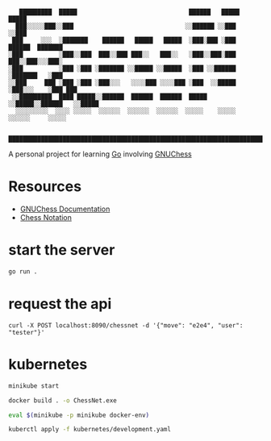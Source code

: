 # 
```
   █████████  █████                               ██████   █████           █████   
  ███░░░░░███░░███                               ░░██████ ░░███           ░░███    
 ███     ░░░  ░███████    ██████   █████   █████  ░███░███ ░███   ██████  ███████  
░███          ░███░░███  ███░░███ ███░░   ███░░   ░███░░███░███  ███░░███░░░███░   
░███          ░███ ░███ ░███████ ░░█████ ░░█████  ░███ ░░██████ ░███████   ░███    
░░███     ███ ░███ ░███ ░███░░░   ░░░░███ ░░░░███ ░███  ░░█████ ░███░░░    ░███ ███
 ░░█████████  ████ █████░░██████  ██████  ██████  █████  ░░█████░░██████   ░░█████ 
  ░░░░░░░░░  ░░░░ ░░░░░  ░░░░░░  ░░░░░░  ░░░░░░  ░░░░░    ░░░░░  ░░░░░░     ░░░░░  

  █████████████████████████████████████████████████████████████████████████████████
```

A personal project for learning [Go](https://go.dev/) involving [GNUChess](https://www.gnu.org/software/chess/)
# Resources
- [GNUChess Documentation](https://www.gnu.org/software/chess/manual/)
- [Chess Notation](https://www.chess.com/article/view/chess-notation)

# start the server
```bash
go run .
```

# request the api
```
curl -X POST localhost:8090/chessnet -d '{"move": "e2e4", "user": "tester"}'
```
# kubernetes
```bash
minikube start
```
```bash
docker build . -o ChessNet.exe
```
```bash
eval $(minikube -p minikube docker-env)
```
```bash
kuberctl apply -f kubernetes/development.yaml
```